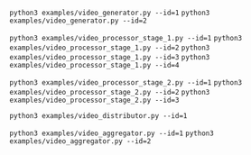 `python3 examples/video_generator.py --id=1`
`python3 examples/video_generator.py --id=2`

`python3 examples/video_processor_stage_1.py --id=1`
`python3 examples/video_processor_stage_1.py --id=2`
`python3 examples/video_processor_stage_1.py --id=3`
`python3 examples/video_processor_stage_1.py --id=4`

`python3 examples/video_processor_stage_2.py --id=1`
`python3 examples/video_processor_stage_2.py --id=2`
`python3 examples/video_processor_stage_2.py --id=3`

`python3 examples/video_distributor.py --id=1`

`python3 examples/video_aggregator.py --id=1`
`python3 examples/video_aggregator.py --id=2`